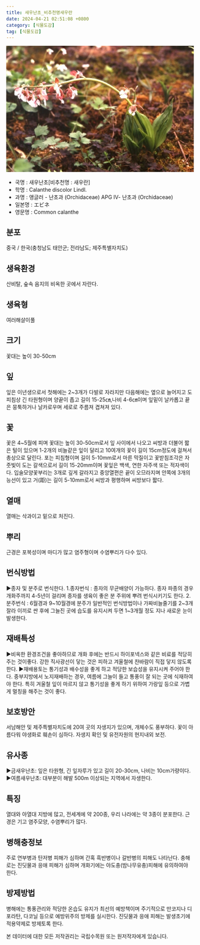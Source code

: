 ```yaml
---
title: 새우난초_비추천명새우란
date: 2024-04-21 02:51:08 +0800
category: [식물도감]
tag: [식물도감]
---
```




![새우난초[비추천명 : 새우란]](/assets/img/fileUpload/plants/basic/Orchidaceae/Calanthe/6212/1_th2.JPG)
- 국명 : 새우난초[비추천명 : 새우란]
- 학명 : Calanthe discolor Lindl.
- 과명 : 앵글러 - 난초과 (Orchidaceae) APG Ⅳ- 난초과 (Orchidaceae)
- 일본명 : エビネ
- 영문명 : Common calanthe


## 분포
중국 / 한국(충청남도 태안군; 전라남도; 제주특별자치도) 
## 생육환경
산비탈, 숲속 음지의 비옥한 곳에서 자란다.
## 생육형
여러해살이풀 
## 크기
꽃대는 높이 30-50cm
## 잎
잎은 이년생으로서 첫해에는 2~3개가 다발로 자라지만 다음해에는 옆으로 늘어지고 도피침상 긴 타원형이며 양끝이 좁고 길이 15-25㎝,나비 4-6㎝이며 잎밑이 날카롭고 끝은 뭉툭하거나 날카로우며 세로로 주름져 겹쳐져 있다.
## 꽃
꽃은 4~5월에 피며 꽃대는 높이 30-50cm로서 잎 사이에서 나오고 씨방과 더불어 짧은 털이 있으며 1-2개의 비늘같은 잎이 달리고 10여개의 꽃이 길이 15cm정도에 걸쳐서 총상으로 달린다. 포는 피침형이며 길이 5-10mm로서 마른 막질이고 꽃받침조각은 자줏빛이 도는 갈색으로서 길이 15-20mm이며 꽃잎은 백색, 연한 자주색 또는 적자색이다. 입술모양꽃부리는 3개로 깊게 갈라지고 중앙열편은 끝이 오므라지며 안쪽에 3개의 능선이 있고 거(距)는 길이 5-10mm로서 씨방과 평행하며 씨방보다 짧다.
## 열매
열매는 삭과이고 밑으로 처진다.
## 뿌리
근경은 포복성이며 마디가 많고 염주형이며 수염뿌리가 다수 있다.
## 번식방법
▶종자 및 분주로 번식한다. 
1.종자번식 : 종자의 무균배양이 가능하다. 종자 파종의 경우 개화주까지 4-5년이 걸리며 종자를 생육이 좋은 분 주위에 뿌려 번식시키기도 한다.
2.분주번식 : 6월경과 9~10월경에 분주가 일반적인 번식방법이나 가짜비늘줄기를 2~3개 잘라 이끼로 싼 후에 그늘진 곳에 습도를 유지시켜 두면 1~3개월 정도 지나 새로운 눈이 발생한다.
## 재배특성
▶비옥한 환경조건을 좋아하므로 개화 후에는 반드시 하이포넥스와 같은 비료를 적당히 주는 것이좋다. 강한 직사광선이 닿는 것은 피하고 겨울철에 찬바람이 직접 닿지 않도록 한다.
▶재배용토는 통기성과 배수성을 좋게 하고 적당한 보습성을 유지시켜 주어야 한다.  중부지방에서 노지재배하는 경우, 여름에 그늘이 들고 통풍이 잘 되는 곳에 식재하여야 한다. 특히 겨울철 잎이 마르지 않고 통기성을 좋게 하기 위하여 가랑잎 등으로 가볍게 멀칭을 해주는 것이 좋다.
## 보호방안
서남해안 및 제주특별자치도에 20여 곳의 자생지가 있으며, 개체수도 풍부하다. 꽃이 아름다워 야생화로 훼손이 심하다. 자생지 확인 및 유전자원의 현지내외 보전.
## 유사종
▶금새우난초: 잎은 타원형, 긴 잎자루가 있고 길이 20-30cm, 나비는 10cm가량이다. 
▶여름새우난초: 대부분이 해발 500m 이상되는 지역에서 자생한다.
## 특징
열대와 아열대 지방에 많고, 전세계에 약 200종, 우리 나라에는 약 3종이 분포한다. 근경은 기고 염주모양, 수염뿌리가 많다.
## 병해충정보
주로 연부병과 탄저병 피해가 심하며 간혹 흑반병이나 갈반병의 피해도 나타난다. 충해로는 진딧물과 응애 피해가 심하며 개화기에는 야도충(밤나무유충)피해에 유의하여야 한다.
## 방제방법
병해에는 통풍관리와 적당한 온습도 유지가 최선의 예방책이며 주기적으로 만코지나 디포라탄, 다코닐 등으로 예방위주의 방제를 실시한다.
진딧물과 응애 피해는 발생초기에 적용약제로 방제토록 한다.






본 데이터에 대한 모든 저작권리는 국립수목원 또는 원저작자에게 있습니다.
